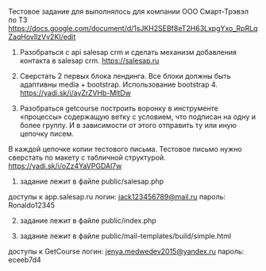 Тестовое задание для выполнялось для компании ООО Смарт-Трэвэл по ТЗ https://docs.google.com/document/d/1sJKH2SEBf8eT2H63LxpgYxo_RpRLqZaqHovIlzVv2KI/edit

1) Разобраться с api salesap crm и сделать механизм добавления контакта в salesap crm.  https://salesap.ru

2) Сверстать 2 первых блока лендинга. Все блоки должны быть адаптивны media + bootstrap. Использование bootstrap 4. 
https://yadi.sk/i/ayZrZVHb-MltDw

3) Разобраться getcourse построить воронку в инструменте «процессы» содержащую ветку с условием, что подписан на одну и более группу. И в зависимости от этого отправить ту или иную цепочку писем.

В каждой цепочке копии тестового письма. 
Тестовое письмо нужно сверстать по макету с табличной структурой.
https://yadi.sk/i/oZz4YaVPGDAl7w

1. задание лежит в файле 
public/salesap.php

доступы к app.salesap.ru
логин: jack123456789@mail.ru
пароль: Ronaldo12345

2. задание лежит в файле 
public/index.php

3. задание лежит в файле 
public/mail-templates/build/simple.html

доступы к GetCourse
логин: jenya.medwedev2015@yandex.ru
пароль: eceeb7d4